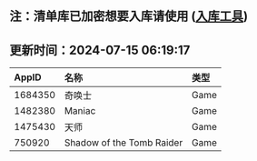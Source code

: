 ## 注：清单库已加密想要入库请使用 ([入库工具](https://github.com/BlankTMing/ManifestAutoUpdate/releases))

## 更新时间：2024-07-15 06:19:17
| AppID | 名称 | 类型  |
| :-------------------- | :----------------------------- | :----------- |
| 1684350 | 奇唤士| Game |
| 1482380 | Maniac| Game |
| 1475430 | 天师| Game |
| 750920 | Shadow of the Tomb Raider| Game |

